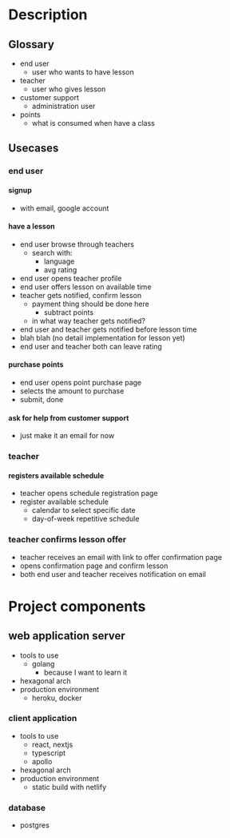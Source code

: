 # Description
## Glossary
- end user
  - user who wants to have lesson
- teacher
  - user who gives lesson
- customer support
  - administration user
- points
  - what is consumed when have a class

## Usecases
### end user
#### signup
- with email, google account

#### have a lesson
- end user browse through teachers
  - search with:
    - language
    - avg rating
- end user opens teacher profile
- end user offers lesson on available time
- teacher gets notified, confirm lesson
  - payment thing should be done here
    - subtract points
  - in what way teacher gets notified?
- end user and teacher gets notified before lesson time
- blah blah (no detail implementation for lesson yet)
- end user and teacher both can leave rating

#### purchase points
- end user opens point purchase page
- selects the amount to purchase
- submit, done

#### ask for help from customer support
- just make it an email for now

### teacher
#### registers available schedule
- teacher opens schedule registration page
- register available schedule
  - calendar to select specific date
  - day-of-week repetitive schedule

### teacher confirms lesson offer
- teacher receives an email with link to offer confirmation page
- opens confirmation page and confirm lesson
- both end user and teacher receives notification on email

# Project components
## web application server
- tools to use
  - golang
    - because I want to learn it
- hexagonal arch
- production environment
  - heroku, docker

### client application
- tools to use
  - react, nextjs
  - typescript
  - apollo
- hexagonal arch
- production environment
  - static build with netlify

### database
- postgres
